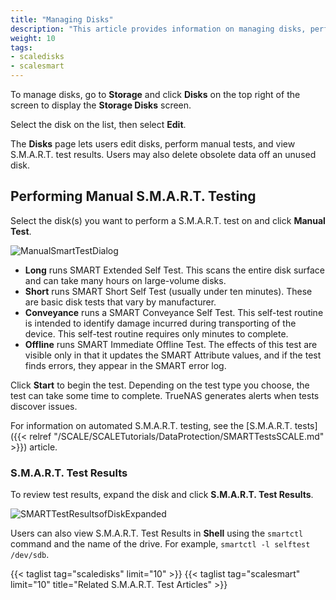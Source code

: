 ```yaml
---
title: "Managing Disks"
description: "This article provides information on managing disks, performing manual S.M.A.R.T. testing and viewing S.M.A.R.T. test results."
weight: 10 
tags:
- scaledisks
- scalesmart
---
```



To manage disks, go to **Storage** and click **Disks** on the top right of the screen to display the **Storage Disks** screen.

Select the disk on the list, then select **Edit**.

The **Disks** page lets users edit disks, perform manual tests, and view S.M.A.R.T. test results. Users may also delete obsolete data off an unused disk.

## Performing Manual  S.M.A.R.T. Testing

Select the disk(s) you want to perform a S.M.A.R.T. test on and click **Manual Test**. 

![ManualSmartTestDialog](/images/SCALE/22.12/ManualSmartTestDialog.png "Manual SMART Test Dialog") 

* **Long**  runs SMART Extended Self Test. This scans the entire disk surface and can take many hours on large-volume disks.
* **Short** runs SMART Short Self Test (usually under ten minutes). These are basic disk tests that vary by manufacturer.
* **Conveyance** runs a SMART Conveyance Self Test.
  This self-test routine is intended to identify damage incurred during transporting of the device.
  This self-test routine requires only minutes to complete.
* **Offline** runs SMART Immediate Offline Test. 
  The effects of this test are visible only in that it updates the SMART Attribute values, and if the test finds errors, they appear in the SMART error log.

Click **Start** to begin the test. Depending on the test type you choose, the test can take some time to complete. TrueNAS generates alerts when tests discover issues.

For information on automated S.M.A.R.T. testing, see the [S.M.A.R.T. tests]({{< relref "/SCALE/SCALETutorials/DataProtection/SMARTTestsSCALE.md" >}}) article.

### S.M.A.R.T. Test Results

To review test results, expand the disk and click **S.M.A.R.T. Test Results**.

![SMARTTestResultsofDiskExpanded](/images/SCALE/22.12/SMARTTestResultsofDiskExpanded.png "S.M.A.R.T. Test Results for A Disk Screen") 

Users can also view S.M.A.R.T. Test Results in **Shell** using the `smartctl` command and the name of the drive. For example,  `smartctl -l selftest /dev/sdb`.

{{< taglist tag="scaledisks" limit="10" >}}
{{< taglist tag="scalesmart" limit="10" title="Related S.M.A.R.T. Test Articles" >}}